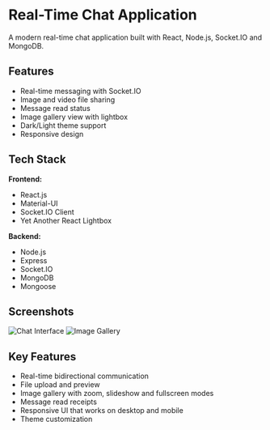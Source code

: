 # Real-Time Chat Application

A modern real-time chat application built with React, Node.js, Socket.IO and MongoDB.

## Features

- Real-time messaging with Socket.IO
- Image and video file sharing
- Message read status
- Image gallery view with lightbox
- Dark/Light theme support
- Responsive design

## Tech Stack

**Frontend:**
- React.js
- Material-UI
- Socket.IO Client
- Yet Another React Lightbox

**Backend:** 
- Node.js
- Express
- Socket.IO
- MongoDB
- Mongoose

## Screenshots

![Chat Interface](https://github.com/user-attachments/assets/e7c84d24-5a23-4c74-bf5a-142e9d9bba9a)
![Image Gallery](https://github.com/user-attachments/assets/c88e94ca-37af-40de-a39f-e3cd0016aa14)

## Key Features

- Real-time bidirectional communication
- File upload and preview
- Image gallery with zoom, slideshow and fullscreen modes
- Message read receipts
- Responsive UI that works on desktop and mobile
- Theme customization
